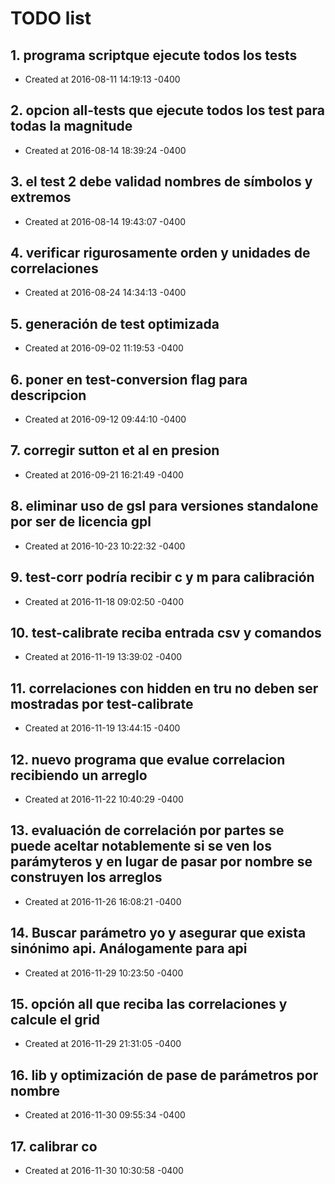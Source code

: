 # TODO list
## 1. programa scriptque ejecute todos los tests
- Created at   2016-08-11 14:19:13 -0400

## 2. opcion all-tests que ejecute todos los test para todas la magnitude
- Created at   2016-08-14 18:39:24 -0400

## 3. el test 2 debe validad nombres de símbolos y extremos
- Created at   2016-08-14 19:43:07 -0400

## 4. verificar rigurosamente orden y unidades de correlaciones
- Created at   2016-08-24 14:34:13 -0400

## 5. generación de test optimizada
- Created at   2016-09-02 11:19:53 -0400

## 6. poner en test-conversion flag para descripcion
- Created at   2016-09-12 09:44:10 -0400

## 7. corregir sutton et al en presion
- Created at   2016-09-21 16:21:49 -0400

## 8. eliminar uso de gsl para versiones standalone por ser de licencia gpl
- Created at   2016-10-23 10:22:32 -0400

## 9. test-corr podría recibir c y m para calibración
- Created at   2016-11-18 09:02:50 -0400

## 10. test-calibrate reciba entrada csv y comandos
- Created at   2016-11-19 13:39:02 -0400

## 11. correlaciones con hidden en tru no deben ser mostradas por test-calibrate
- Created at   2016-11-19 13:44:15 -0400

## 12. nuevo programa que evalue correlacion recibiendo un arreglo
- Created at   2016-11-22 10:40:29 -0400

## 13. evaluación de correlación por partes se puede aceltar notablemente si se ven los parámyteros y en lugar de pasar por nombre se construyen los arreglos
- Created at   2016-11-26 16:08:21 -0400

## 14. Buscar parámetro yo y asegurar que exista sinónimo api. Análogamente para api
- Created at   2016-11-29 10:23:50 -0400

## 15. opción all que reciba las correlaciones y calcule el grid
- Created at   2016-11-29 21:31:05 -0400

## 16. lib y optimización de pase de parámetros por nombre
- Created at   2016-11-30 09:55:34 -0400

## 17. calibrar co
- Created at   2016-11-30 10:30:58 -0400

